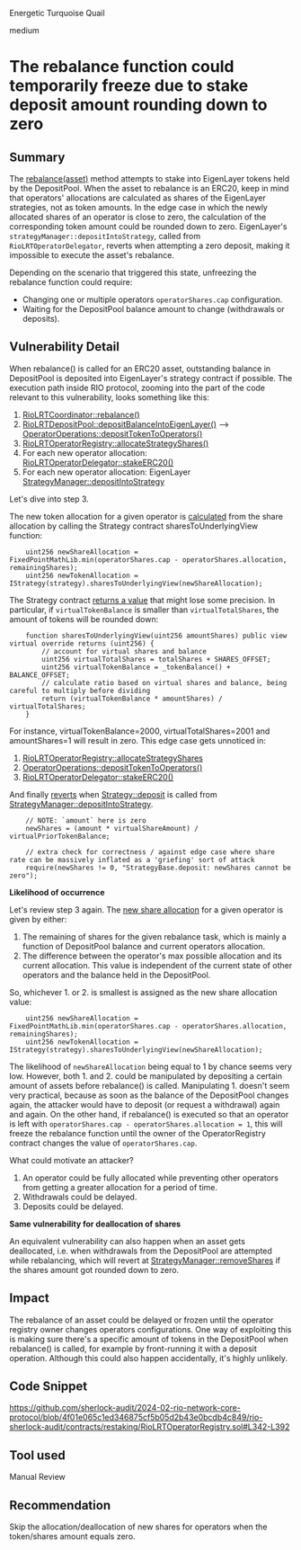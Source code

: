 Energetic Turquoise Quail

medium

# The rebalance function could temporarily freeze due to stake deposit amount rounding down to zero

## Summary

The [rebalance(asset)](https://github.com/sherlock-audit/2024-02-rio-network-core-protocol/blob/main/rio-sherlock-audit/contracts/restaking/RioLRTCoordinator.sol#L132) method attempts to stake into EigenLayer tokens held by the DepositPool. When the asset to rebalance is an ERC20, keep in mind that operators' allocations are calculated as shares of the EigenLayer strategies, not as token amounts. In the edge case in which the newly allocated shares of an operator is close to zero, the calculation of the corresponding token amount could be rounded down to zero. EigenLayer's `strategyManager::depositIntoStrategy`, called from `RioLRTOperatorDelegator`, reverts when attempting a zero deposit, making it impossible to execute the asset's rebalance.

Depending on the scenario that triggered this state, unfreezing the rebalance function could require:
- Changing one or multiple operators `operatorShares.cap` configuration.
- Waiting for the DepositPool balance amount to change (withdrawals or deposits).

## Vulnerability Detail

When rebalance() is called for an ERC20 asset, outstanding balance in DepositPool is deposited into EigenLayer's strategy contract if possible. The execution path inside RIO protocol, zooming into the part of the code relevant to this vulnerability, looks something like this:

1. [RioLRTCoordinator::rebalance()](https://github.com/sherlock-audit/2024-02-rio-network-core-protocol/blob/4f01e065c1ed346875cf5b05d2b43e0bcdb4c849/rio-sherlock-audit/contracts/restaking/RioLRTCoordinator.sol#L121-L142)
2. [RioLRTDepositPool::depositBalanceIntoEigenLayer()](https://github.com/sherlock-audit/2024-02-rio-network-core-protocol/blob/4f01e065c1ed346875cf5b05d2b43e0bcdb4c849/rio-sherlock-audit/contracts/restaking/RioLRTDepositPool.sol#L47-L67) --> [OperatorOperations::depositTokenToOperators()](https://github.com/sherlock-audit/2024-02-rio-network-core-protocol/blob/main/rio-sherlock-audit/contracts/utils/OperatorOperations.sol#L51-L68)
3. [RioLRTOperatorRegistry::allocateStrategyShares()](https://github.com/sherlock-audit/2024-02-rio-network-core-protocol/blob/4f01e065c1ed346875cf5b05d2b43e0bcdb4c849/rio-sherlock-audit/contracts/restaking/RioLRTOperatorRegistry.sol#L342-L392)
4. For each new operator allocation: [RioLRTOperatorDelegator::stakeERC20()](https://github.com/sherlock-audit/2024-02-rio-network-core-protocol/blob/4f01e065c1ed346875cf5b05d2b43e0bcdb4c849/rio-sherlock-audit/contracts/restaking/RioLRTOperatorDelegator.sol#L174-L179)
5. For each new operator allocation: EigenLayer [StrategyManager::depositIntoStrategy](https://github.com/Layr-Labs/eigenlayer-contracts/blob/v0.2.1-goerli-m2/src/contracts/core/StrategyManager.sol#L105-L111)

Let's dive into step 3.

The new token allocation for a given operator is [calculated](https://github.com/sherlock-audit/2024-02-rio-network-core-protocol/blob/4f01e065c1ed346875cf5b05d2b43e0bcdb4c849/rio-sherlock-audit/contracts/restaking/RioLRTOperatorRegistry.sol#L362-L363) from the share allocation by calling the Strategy contract sharesToUnderlyingView function:

```solidity
    uint256 newShareAllocation = FixedPointMathLib.min(operatorShares.cap - operatorShares.allocation, remainingShares);
    uint256 newTokenAllocation = IStrategy(strategy).sharesToUnderlyingView(newShareAllocation);
```

The Strategy contract [returns a value](https://github.com/Layr-Labs/eigenlayer-contracts/blob/v0.2.1-goerli-m2/src/contracts/strategies/StrategyBase.sol#L200-L206) that might lose some precision. In particular, if `virtualTokenBalance` is smaller than `virtualTotalShares`, the amount of tokens will be rounded down:

```solidity
    function sharesToUnderlyingView(uint256 amountShares) public view virtual override returns (uint256) {
        // account for virtual shares and balance
        uint256 virtualTotalShares = totalShares + SHARES_OFFSET;
        uint256 virtualTokenBalance = _tokenBalance() + BALANCE_OFFSET;
        // calculate ratio based on virtual shares and balance, being careful to multiply before dividing
        return (virtualTokenBalance * amountShares) / virtualTotalShares;
    }
```

For instance, virtualTokenBalance=2000, virtualTotalShares=2001 and amountShares=1 will result in zero. This edge case gets unnoticed in:
1. [RioLRTOperatorRegistry::allocateStrategyShares](https://github.com/sherlock-audit/2024-02-rio-network-core-protocol/blob/4f01e065c1ed346875cf5b05d2b43e0bcdb4c849/rio-sherlock-audit/contracts/restaking/RioLRTOperatorRegistry.sol#L342-L392)
2. [OperatorOperations::depositTokenToOperators()](https://github.com/sherlock-audit/2024-02-rio-network-core-protocol/blob/main/rio-sherlock-audit/contracts/utils/OperatorOperations.sol#L62-L65)
3. [RioLRTOperatorDelegator::stakeERC20()](https://github.com/sherlock-audit/2024-02-rio-network-core-protocol/blob/4f01e065c1ed346875cf5b05d2b43e0bcdb4c849/rio-sherlock-audit/contracts/restaking/RioLRTOperatorDelegator.sol#L178)

And finally [reverts](https://github.com/Layr-Labs/eigenlayer-contracts/blob/v0.2.1-goerli-m2/src/contracts/strategies/StrategyBase.sol#L119) when [Strategy::deposit](https://github.com/Layr-Labs/eigenlayer-contracts/blob/v0.2.1-goerli-m2/src/contracts/strategies/StrategyBase.sol#L95-L124) is called from [StrategyManager::depositIntoStrategy](https://github.com/Layr-Labs/eigenlayer-contracts/blob/v0.2.1-goerli-m2/src/contracts/core/StrategyManager.sol#L333).

```solidity
    // NOTE: `amount` here is zero
    newShares = (amount * virtualShareAmount) / virtualPriorTokenBalance; 

    // extra check for correctness / against edge case where share rate can be massively inflated as a 'griefing' sort of attack
    require(newShares != 0, "StrategyBase.deposit: newShares cannot be zero");
```

**Likelihood of occurrence**

Let's review step 3 again. The [new share allocation](https://github.com/sherlock-audit/2024-02-rio-network-core-protocol/blob/4f01e065c1ed346875cf5b05d2b43e0bcdb4c849/rio-sherlock-audit/contracts/restaking/RioLRTOperatorRegistry.sol#L362-L363) for a given operator is given by either:
1. The remaining of shares for the given rebalance task, which is mainly a function of DepositPool balance and current operators allocation.
2. The difference between the operator's max possible allocation and its current allocation. This value is independent of the current state of other operators and the balance held in the DepositPool. 

So, whichever 1. or 2. is smallest is assigned as the new share allocation value:

```solidity
    uint256 newShareAllocation = FixedPointMathLib.min(operatorShares.cap - operatorShares.allocation, remainingShares);
    uint256 newTokenAllocation = IStrategy(strategy).sharesToUnderlyingView(newShareAllocation);
```

The likelihood of `newShareAllocation` being equal to 1 by chance seems very low. However, both 1. and 2. could be manipulated by depositing a certain amount of assets before rebalance() is called. Manipulating 1. doesn't seem very practical, because as soon as the balance of the DepositPool changes again, the attacker would have to deposit (or request a withdrawal) again and again. On the other hand, if rebalance() is executed so that an operator is left with `operatorShares.cap - operatorShares.allocation = 1`, this will freeze the rebalance function until the owner of the OperatorRegistry contract changes the value of `operatorShares.cap`.

What could motivate an attacker?
1. An operator could be fully allocated while preventing other operators from getting a greater allocation for a period of time.
2. Withdrawals could be delayed.
3. Deposits could be delayed.

**Same vulnerability for deallocation of shares**

An equivalent vulnerability can also happen when an asset gets deallocated, i.e. when withdrawals from the DepositPool are attempted while rebalancing, which will revert at [StrategyManager::removeShares](https://github.com/Layr-Labs/eigenlayer-contracts/blob/v0.2.1-goerli-m2/src/contracts/core/StrategyManager.sol#L358) if the shares amount got rounded down to zero.

## Impact

The rebalance of an asset could be delayed or frozen until the operator registry owner changes operators configurations. One way of exploiting this is making sure there's a specific amount of tokens in the DepositPool when rebalance() is called, for example by front-running it with a deposit operation. Although this could also happen accidentally, it's highly unlikely. 

## Code Snippet
https://github.com/sherlock-audit/2024-02-rio-network-core-protocol/blob/4f01e065c1ed346875cf5b05d2b43e0bcdb4c849/rio-sherlock-audit/contracts/restaking/RioLRTOperatorRegistry.sol#L342-L392

## Tool used

Manual Review

## Recommendation

Skip the allocation/deallocation of new shares for operators when the token/shares amount equals zero.